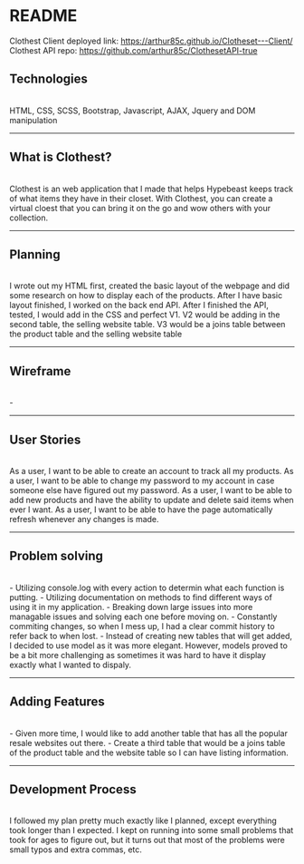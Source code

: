 <h1>README</h1>

Clothest Client deployed link: https://arthur85c.github.io/Clotheset---Client/
Clothest API repo: https://github.com/arthur85c/ClothesetAPI-true

<h2>Technologies</h2><br>
HTML, CSS, SCSS, Bootstrap, Javascript, AJAX, Jquery and DOM manipulation
<hr>
<h2>What is Clothest?</h2><br>
Clothest is an web application that I made that helps Hypebeast keeps track of what items they have in their closet. With Clothest, you can create a virtual cloest that you can bring it on the go and wow others with your collection.  
<hr>
<h2>Planning</h2><br>
I wrote out my HTML first, created the basic layout of the webpage and did some research on how to display each of the products. After I have basic layout finished, I worked on the back end API. After I finished the API, tested, I would add in the CSS and perfect V1. V2 would be adding in the second table, the selling website table. V3 would be a joins table between the product table and the selling website table
<hr>
<h2>Wireframe</h2><br>
-
<hr>
<h2>User Stories</h2><br>
As a user, I want to be able to create an account to track all my products.
As a user, I want to be able to change my password to my account in case someone else have figured out my password.
As a user, I want to be able to add new products and have the ability to update and delete said items when ever I want.
As a user, I want to be able to have the page automatically refresh whenever any changes is made.
<hr>
<h2>Problem solving</h2><br>
- Utilizing console.log with every action to determin what each function is putting.
- Utilizing documentation on methods to find different ways of using it in my application.
- Breaking down large issues into more managable issues and solving each one before moving on.
- Constantly commiting changes, so when I mess up, I had a clear commit history to refer back to when lost.
- Instead of creating new tables that will get added, I decided to use model as it was more elegant. However, models proved to be a bit more challenging as sometimes it was hard to have it display exactly what I wanted to dispaly.
<hr>
<h2>Adding Features</h2><br>
- Given more time, I would like to add another table that has all the popular resale websites out there.
- Create a third table that would be a joins table of the product table and the website table so I can have listing information.
<hr>
<h2>Development Process</h2><br>
I followed my plan pretty much exactly like I planned, except everything took longer than I expected. I kept on running into some small problems that took for ages to figure out, but it turns out that most of the problems were small typos and extra commas, etc.
